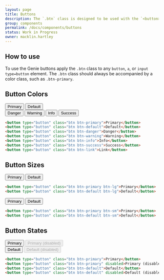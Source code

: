 ```yaml
---
layout: page
title: Buttons
description: The `.btn` class is designed to be used with the `<button>` element. However, you can also use these classes on `<a>` or `<input>` elements (though some browsers may apply a slightly different rendering).
group: components
permalink: /docs/components/buttons
status: Work in Progress
owner: macklin.hartley
---
```


## How to use

To use the Genie buttons apply the `.btn` class to any `button`, `a`, or `input type=button` element. The `.btn` class should always be accompanied by a color class, such as `.btn-primary`.

## Button Colors

<button type="button" class="mt-2 mb-2 btn btn-primary">Primary</button>
<button type="button" class="mt-2 mb-2 btn btn-default">Default</button>
<br/>
<button type="button" class="mt-2 mb-2 btn btn-danger">Danger</button>
<button type="button" class="mt-2 mb-2 btn btn-warning">Warning</button>
<button type="button" class="mt-2 mb-2 btn btn-info">Info</button>
<button type="button" class="mt-2 mb-2 btn btn-success">Success</button>

```html
<button type="button" class="btn btn-primary">Primary</button>
<button type="button" class="btn btn-default">Default</button>
<button type="button" class="btn btn-danger">Danger</button>
<button type="button" class="btn btn-warning">Warning</button>
<button type="button" class="btn btn-info">Info</button>
<button type="button" class="btn btn-success">Success</button>
<button type="button" class="btn btn-link">Link</button>
```

## Button Sizes

<button type="button" class="mt-2 mb-2 btn btn-primary btn-lg">Primary</button>
<button type="button" class="mt-2 mb-2 btn btn-default btn-lg">Default</button>

```html
<button type="button" class="btn btn-primary btn-lg">Primary</button>
<button type="button" class="btn btn-default btn-lg">Default</button>
```

<button type="button" class="mt-2 mb-2 btn btn-primary btn-sm">Primary</button>
<button type="button" class="mt-2 mb-2 btn btn-default btn-sm">Default</button>

```html
<button type="button" class="btn btn-primary btn-sm">Primary</button>
<button type="button" class="btn btn-default btn-sm">Default</button>
```

## Button States

<button type="button" class="mt-2 mb-2 btn btn-primary">Primary</button>
<button type="button" class="mt-2 mb-2 btn btn-primary" disabled>Primary (disabled)</button>
<br/>
<button type="button" class="mt-2 mb-2 btn btn-default">Default</button>
<button type="button" class="mt-2 mb-2 btn btn-default" disabled>Default (disabled)</button>

```html
<button type="button" class="btn btn-primary">Primary</button>
<button type="button" class="btn btn-primary" disabled>Primary (disabled)</button>
<button type="button" class="btn btn-default">Default</button>
<button type="button" class="btn btn-default" disabled>Default (disabled)</button>
```